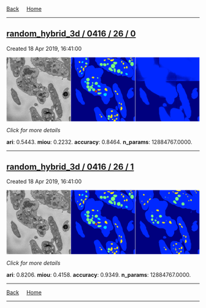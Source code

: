 
[Back](..)&nbsp;&nbsp;&nbsp;&nbsp;&nbsp;[Home](https://leapmanlab.github.io/snapshots)

---

<div class="summary"><a href="0"><h2>random_hybrid_3d / 0416 / 26 / 0</h2></a><p>Created 18 Apr 2019, 16:41:00
</p><a href="0"><img src="0/media/summary.png" align="center"></a><p>
<i>Click for more details</i>
</p></div>

**ari**: 0.5443. **miou**: 0.2232. **accuracy**: 0.8464. **n_params**: 12884767.0000. 

---

<div class="summary"><a href="1"><h2>random_hybrid_3d / 0416 / 26 / 1</h2></a><p>Created 18 Apr 2019, 16:41:00
</p><a href="1"><img src="1/media/summary.png" align="center"></a><p>
<i>Click for more details</i>
</p></div>

**ari**: 0.8206. **miou**: 0.4158. **accuracy**: 0.9349. **n_params**: 12884767.0000. 

---

[Back](..)&nbsp;&nbsp;&nbsp;&nbsp;&nbsp;[Home](https://leapmanlab.github.io/snapshots)

---